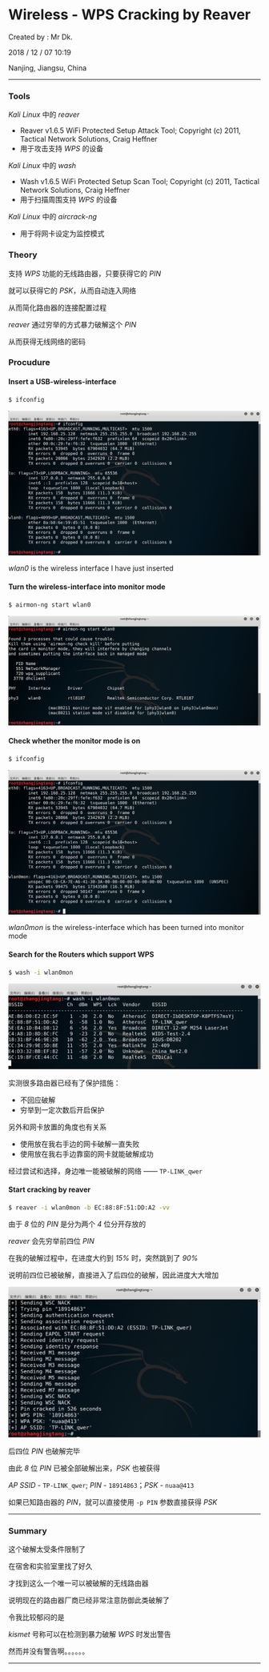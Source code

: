 # Wireless - WPS Cracking by Reaver

Created by : Mr Dk.

2018 / 12 / 07 10:19

Nanjing, Jiangsu, China

---

### Tools

_Kali Linux_ 中的 _reaver_

* Reaver v1.6.5 WiFi Protected Setup Attack Tool; Copyright (c) 2011, Tactical Network Solutions, Craig Heffner
* 用于攻击支持 _WPS_ 的设备

_Kali Linux_ 中的 _wash_

* Wash v1.6.5 WiFi Protected Setup Scan Tool; Copyright (c) 2011, Tactical Network Solutions, Craig Heffner
* 用于扫描周围支持 _WPS_ 的设备

_Kali Linux_ 中的 _aircrack-ng_

* 用于将网卡设定为监控模式

### Theory

支持 _WPS_ 功能的无线路由器，只要获得它的 _PIN_

就可以获得它的 _PSK_，从而自动连入网络

从而简化路由器的连接配置过程

_reaver_ 通过穷举的方式暴力破解这个 _PIN_

从而获得无线网络的密码

### Procudure

#### Insert a USB-wireless-interface

```bash
$ ifconfig
```

![reaver-init](../img/reaver-init.png)

_wlan0_ is the wireless interface I have just inserted

#### Turn the wireless-interface into monitor mode

```bash
$ airmon-ng start wlan0
```

![reaver-mon](../img/reaver-mon.png)

#### Check whether the monitor mode is on

```bash
$ ifconfig
```

![reaver-ifconfig](../img/reaver-ifconfig.png)

_wlan0mon_ is the wireless-interface which has been turned into monitor mode

#### Search for the Routers which support WPS

```bash
$ wash -i wlan0mon
```

![reaver-wash](../img/reaver-wash.png)

实测很多路由器已经有了保护措施：

* 不回应破解
* 穷举到一定次数后开启保护

另外和网卡放置的角度也有关系

* 使用放在我右手边的网卡破解一直失败
* 使用放在我右手边靠窗的网卡就能破解成功

经过尝试和选择，身边唯一能被破解的网络 —— `TP-LINK_qwer`

#### Start cracking by reaver

```bash
$ reaver -i wlan0mon -b EC:88:8F:51:DD:A2 -vv
```

由于 _8_ 位的 _PIN_ 是分为两个 _4_ 位分开存放的

_reaver_ 会先穷举前四位 _PIN_

在我的破解过程中，在进度大约到 _15%_ 时，突然跳到了 _90%_

说明前四位已被破解，直接进入了后四位的破解，因此进度大大增加

![reaver-result](../img/reaver-result.png)

后四位 _PIN_ 也破解完毕

由此 _8_ 位 _PIN_ 已被全部破解出来，_PSK_ 也被获得

_AP SSID_ - `TP-LINK_qwer`; _PIN_ - `18914863`；_PSK_ - `nuaa@413`

如果已知路由器的 _PIN_，就可以直接使用 `-p PIN` 参数直接获得 _PSK_

---

### Summary

这个破解太受条件限制了

在宿舍和实验室里找了好久

才找到这么一个唯一可以被破解的无线路由器

说明现在的路由器厂商已经非常注意防御此类破解了

令我比较郁闷的是

_kismet_ 号称可以在检测到暴力破解 _WPS_ 时发出警告

然而并没有警告啊。。。。。。

---

